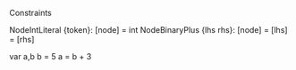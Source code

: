 Constraints

NodeIntLiteral {token}: [node] = int
NodeBinaryPlus {lhs rhs}: [node] = [lhs] = [rhs]

var a,b
b = 5
a = b + 3
